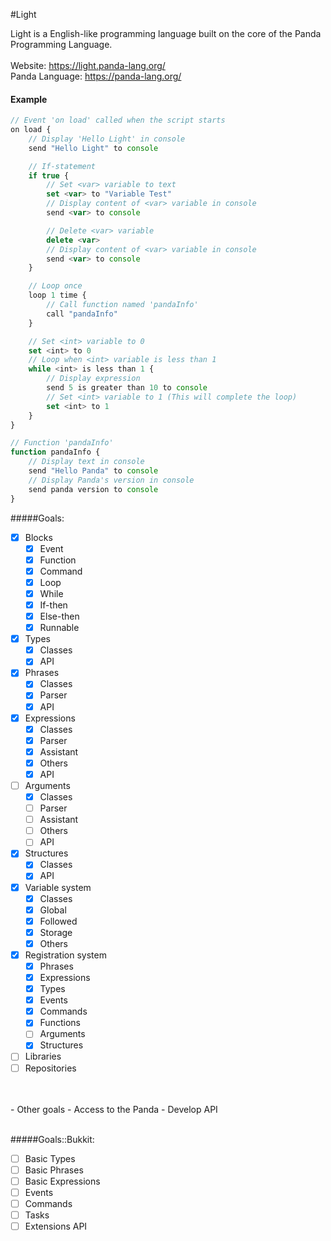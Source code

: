 #Light

Light is a English-like programming language built on the core of the Panda Programming Language.
<br>
<br>
Website: https://light.panda-lang.org/
<br>
Panda Language: https://panda-lang.org/
<br>
#### Example
```javascript
// Event 'on load' called when the script starts
on load {
    // Display 'Hello Light' in console
    send "Hello Light" to console

    // If-statement
    if true {
        // Set <var> variable to text
        set <var> to "Variable Test"
        // Display content of <var> variable in console
        send <var> to console

        // Delete <var> variable
        delete <var>
        // Display content of <var> variable in console
        send <var> to console
    }

    // Loop once
    loop 1 time {
        // Call function named 'pandaInfo'
        call "pandaInfo"
    }

    // Set <int> variable to 0
    set <int> to 0
    // Loop when <int> variable is less than 1
    while <int> is less than 1 {
        // Display expression
        send 5 is greater than 10 to console
        // Set <int> variable to 1 (This will complete the loop)
        set <int> to 1
    }
}

// Function 'pandaInfo'
function pandaInfo {
    // Display text in console
    send "Hello Panda" to console
    // Display Panda's version in console
    send panda version to console
}
```
#####Goals:
- [x] Blocks
  - [x] Event
  - [x] Function
  - [x] Command
  - [x] Loop
  - [x] While
  - [x] If-then
  - [x] Else-then
  - [x] Runnable
- [x] Types
  - [x] Classes
  - [x] API
- [x] Phrases
  - [x] Classes
  - [x] Parser
  - [x] API
- [x] Expressions
  - [x] Classes
  - [x] Parser
  - [x] Assistant
  - [x] Others
  - [x] API
- [ ] Arguments
  - [x] Classes
  - [ ] Parser
  - [ ] Assistant
  - [ ] Others
  - [ ] API
- [x] Structures
  - [x] Classes
  - [x] API
- [x] Variable system
  - [x] Classes
  - [x] Global
  - [x] Followed
  - [x] Storage
  - [x] Others
- [x] Registration system
  - [x] Phrases
  - [x] Expressions
  - [x] Types
  - [x] Events
  - [x] Commands
  - [x] Functions
  - [ ] Arguments
  - [x] Structures
- [ ] Libraries
- [ ] Repositories
<br>
<br>
- Other goals
  - Access to the Panda
  - Develop API
<br>
<br>

#####Goals::Bukkit:
- [ ] Basic Types
- [ ] Basic Phrases
- [ ] Basic Expressions
- [ ] Events
- [ ] Commands
- [ ] Tasks
- [ ] Extensions API
